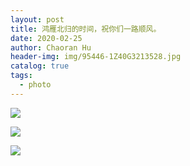 ```yaml
---
layout: post
title: 鸿雁北归的时间，祝你们一路顺风。
date: 2020-02-25
author: Chaoran Hu
header-img: img/95446-1Z40G3213528.jpg
catalog: true
tags:
  - photo
---
```


![](../photo/IMG_1519.jpg)

![](../photo/IMG_7004.jpg)

![](../photo/IMG_8077.jpg)
